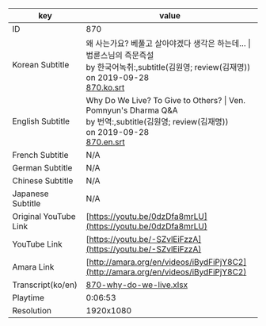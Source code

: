 |  key  |  value  |
|-------|---------|
| ID            | 870 |
| Korean Subtitle | 왜 사는가요? 베풀고 살아야겠다 생각은 하는데… \| 법륜스님의 즉문즉설<br>by 한국어녹취:,subtitle(김원영; review(김재명))<br>on 2019-09-28<br>[870.ko.srt](https://github.com/jungtosociety/dharma-qna/raw/master/sub/870/870.ko.srt)<br>|
| English Subtitle | Why Do We Live? To Give to Others? \| Ven. Pomnyun's Dharma Q&A<br>by 번역:,subtitle(김원영; review(김재명))<br>on 2019-09-28<br>[870.en.srt](https://github.com/jungtosociety/dharma-qna/raw/master/sub/870/870.en.srt)<br>|
| French Subtitle | N/A |
| German Subtitle | N/A |
| Chinese Subtitle | N/A |
| Japanese Subtitle | N/A |
| Original YouTube Link  | [https://youtu.be/0dzDfa8mrLU](https://youtu.be/0dzDfa8mrLU) |
| YouTube Link  | [https://youtu.be/-SZvlEiFzzA](https://youtu.be/-SZvlEiFzzA) |
| Amara Link    | [http://amara.org/en/videos/iBydFiPjY8C2](http://amara.org/en/videos/iBydFiPjY8C2) |
| Transcript(ko/en) | [870-why-do-we-live.xlsx](https://github.com/jungtosociety/dharma-qna/raw/master/sub/870/870-why-do-we-live.xlsx) |
| Playtime | 0:06:53 |
| Resolution | 1920x1080|

